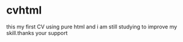 # cvhtml
this my first CV using pure html and i am still studying to improve my skill.thanks your support
